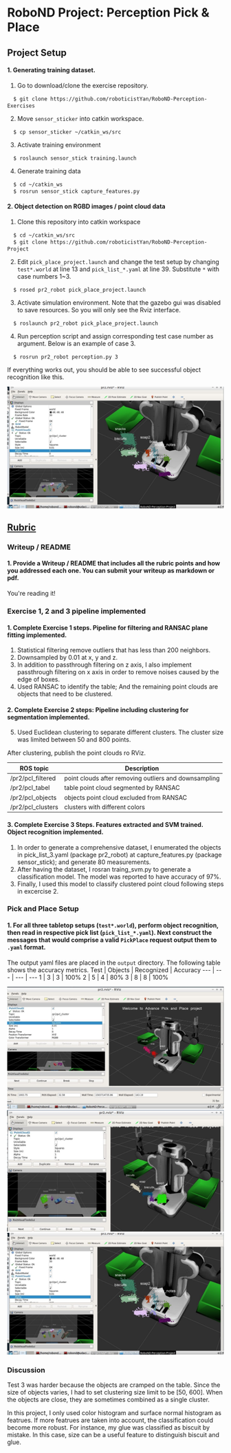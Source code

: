 # RoboND Project: Perception Pick & Place

## Project Setup

#### 1. Generating training dataset. 
1. Go to download/clone the exercise repository.
```
  $ git clone https://github.com/roboticistYan/RoboND-Perception-Exercises
```
2. Move `sensor_sticker` into catkin workspace.

```
  $ cp sensor_sticker ~/catkin_ws/src
```
3. Activate training environment

```
  $ roslaunch sensor_stick training.launch
```

4. Generate training data

```
  $ cd ~/catkin_ws
  $ rosrun sensor_stick capture_features.py
```

#### 2. Object detection on RGBD images / point cloud data
1. Clone this repository into catkin workspace

```
  $ cd ~/catkin_ws/src
  $ git clone https://github.com/roboticistYan/RoboND-Perception-Project
```

2. Edit `pick_place_project.launch` and change the test setup by changing `test*.world` at line 13 and `pick_list_*.yaml` at line 39. Substitute `*` with case numbers 1~3.

```
  $ rosed pr2_robot pick_place_project.launch
```

3. Activate simulation environment. Note that the gazebo gui was disabled to save resources. So you will only see the Rviz interface.

```
  $ roslaunch pr2_robot pick_place_project.launch
```

4. Run perception script and assign corresponding test case number as argument. Below is an example of case 3.

```
  $ rosrun pr2_robot perception.py 3
```

If everything works out, you should be able to see successful object recognition like this.

![test-3](misc_images/test3.jpg)


## [Rubric](https://review.udacity.com/#!/rubrics/1067/view)

### Writeup / README

#### 1. Provide a Writeup / README that includes all the rubric points and how you addressed each one.  You can submit your writeup as markdown or pdf.  

You're reading it!

### Exercise 1, 2 and 3 pipeline implemented
#### 1. Complete Exercise 1 steps. Pipeline for filtering and RANSAC plane fitting implemented.

1. Statistical filtering remove outliers that has less than 200 neighbors.
2. Downsampled by 0.01 at x, y and z.
3. In addition to passthrough filtering on z axis, I also implement passthrough filtering on x axis in order to remove noises caused by the edge of boxes.
4. Used RANSAC to identify the table; And the remaining point clouds are objects that need to be clustered.

#### 2. Complete Exercise 2 steps: Pipeline including clustering for segmentation implemented.  

5. Used Euclidean clustering to separate different clusters. The cluster size was limited between 50 and 800 points.

After clustering, publish the point clouds ro RViz.

ROS topic | Description
--- | ---
/pr2/pcl_filtered | point clouds after removing outliers and downsampling
/pr2/pcl_tabel | table point cloud segmented by RANSAC
/pr2/pcl_objects | objects point cloud excluded from RANSAC
/pr2/pcl_clusters | clusters with different colors

#### 3. Complete Exercise 3 Steps.  Features extracted and SVM trained.  Object recognition implemented.

1. In order to generate a comprehensive dataset, I enumerated the objects in pick_list_3.yaml (package pr2_robot) at capture_features.py (package sensor_stick); and generate 80 measurements.
2. After having the dataset, I rosran traing_svm.py to generate a classification model. The model was reported to have accuracy of 97%.
3. Finally, I used this model to classify clustered point cloud following steps in excercise 2.





### Pick and Place Setup

#### 1. For all three tabletop setups (`test*.world`), perform object recognition, then read in respective pick list (`pick_list_*.yaml`). Next construct the messages that would comprise a valid `PickPlace` request output them to `.yaml` format.

The output yaml files are placed in the `output` directory. The following table shows the accuracy metrics.
Test  | Objects | Recognized | Accuracy
--- | --- | --- | ---
1 | 3 | 3 | 100%
2 | 5 | 4 | 80%
3 | 8 | 8 | 100%
 
![test-1](misc_images/test1.jpg)
![test-2](misc_images/test2.jpg)
![test-3](misc_images/test3.jpg)


### Discussion

Test 3 was harder because the objects are cramped on the table. Since the size of objects varies, I had to set clustering size limit to be [50, 600]. When the objects are close, they are sometimes combined as a single cluster.

In this project, I only used color histogram and surface normal histogram as featrues. If more featrues are taken into account, the classification could become more robust. For instance, my glue was classified as biscuit by mistake. In this case, size can be a useful feature to distinguish biscuit and glue.


